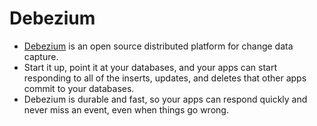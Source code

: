 # Debezium
- [Debezium](https://debezium.io/) is an open source distributed platform for change data capture. 
- Start it up, point it at your databases, and your apps can start responding to all of the inserts, updates, and deletes that other apps commit to your databases. 
- Debezium is durable and fast, so your apps can respond quickly and never miss an event, even when things go wrong.